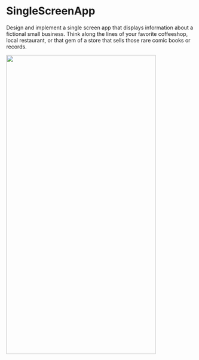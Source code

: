 # SingleScreenApp
Design and implement a single screen app that displays information about a fictional small business. Think along the lines of your favorite coffeeshop, local restaurant, or that gem of a store that sells those rare comic books or records.


<img src="https://user-images.githubusercontent.com/22167744/45464378-8ad4fb00-b73a-11e8-84f7-38f771e8f3d2.png" width="400" height="800">
